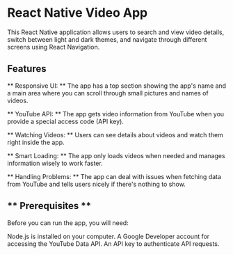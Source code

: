 # **React Native Video App**
This React Native application allows users to search and view video details, switch between light and dark themes, and navigate through different screens using React Navigation.

## **Features**

** Responsive UI: ** The app has a top section showing the app's name and a main area where you can scroll through small pictures and names of videos.

** YouTube API: ** The app gets video information from YouTube when you provide a special access code (API key).

** Watching Videos: ** Users can see details about videos and watch them right inside the app.

** Smart Loading: ** The app only loads videos when needed and manages information wisely to work faster.

** Handling Problems: ** The app can deal with issues when fetching data from YouTube and tells users nicely if there's nothing to show.

## ** Prerequisites **
Before you can run the app, you will need:

Node.js is installed on your computer.
A Google Developer account for accessing the YouTube Data API.
An API key to authenticate API requests.
